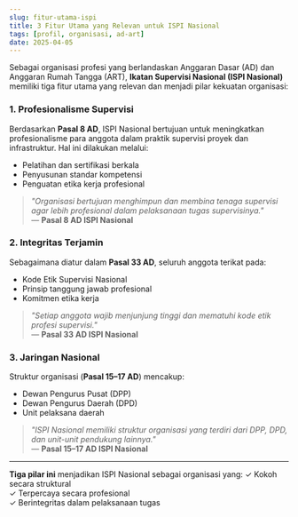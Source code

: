 ```yaml
---
slug: fitur-utama-ispi
title: 3 Fitur Utama yang Relevan untuk ISPI Nasional
tags: [profil, organisasi, ad-art]
date: 2025-04-05
---
```


Sebagai organisasi profesi yang berlandaskan Anggaran Dasar (AD) dan Anggaran Rumah Tangga (ART), **Ikatan Supervisi Nasional (ISPI Nasional)** memiliki tiga fitur utama yang relevan dan menjadi pilar kekuatan organisasi:

<!-- truncate -->

### 1. Profesionalisme Supervisi  
Berdasarkan **Pasal 8 AD**, ISPI Nasional bertujuan untuk meningkatkan profesionalisme para anggota dalam praktik supervisi proyek dan infrastruktur. Hal ini dilakukan melalui:
- Pelatihan dan sertifikasi berkala
- Penyusunan standar kompetensi
- Penguatan etika kerja profesional

> _"Organisasi bertujuan menghimpun dan membina tenaga supervisi agar lebih profesional dalam pelaksanaan tugas supervisinya."_  
> — **Pasal 8 AD ISPI Nasional**

### 2. Integritas Terjamin  
Sebagaimana diatur dalam **Pasal 33 AD**, seluruh anggota terikat pada:
- Kode Etik Supervisi Nasional
- Prinsip tanggung jawab profesional
- Komitmen etika kerja

> _"Setiap anggota wajib menjunjung tinggi dan mematuhi kode etik profesi supervisi."_  
> — **Pasal 33 AD ISPI Nasional**

### 3. Jaringan Nasional  
Struktur organisasi (**Pasal 15–17 AD**) mencakup:
- Dewan Pengurus Pusat (DPP)
- Dewan Pengurus Daerah (DPD)
- Unit pelaksana daerah

> _"ISPI Nasional memiliki struktur organisasi yang terdiri dari DPP, DPD, dan unit-unit pendukung lainnya."_  
> — **Pasal 15–17 AD ISPI Nasional**

---

**Tiga pilar ini** menjadikan ISPI Nasional sebagai organisasi yang:
✓ Kokoh secara struktural  
✓ Terpercaya secara profesional  
✓ Berintegritas dalam pelaksanaan tugas